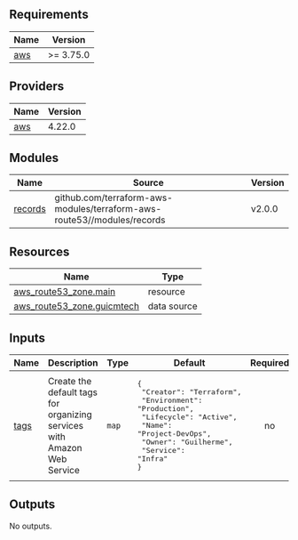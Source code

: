 ## Requirements

| Name | Version |
|------|---------|
| <a name="requirement_aws"></a> [aws](#requirement\_aws) | >= 3.75.0 |

## Providers

| Name | Version |
|------|---------|
| <a name="provider_aws"></a> [aws](#provider\_aws) | 4.22.0 |

## Modules

| Name | Source | Version |
|------|--------|---------|
| <a name="module_records"></a> [records](#module\_records) | github.com/terraform-aws-modules/terraform-aws-route53//modules/records | v2.0.0 |

## Resources

| Name | Type |
|------|------|
| [aws_route53_zone.main](https://registry.terraform.io/providers/hashicorp/aws/latest/docs/resources/route53_zone) | resource |
| [aws_route53_zone.guicmtech](https://registry.terraform.io/providers/hashicorp/aws/latest/docs/data-sources/route53_zone) | data source |

## Inputs

| Name | Description | Type | Default | Required |
|------|-------------|------|---------|:--------:|
| <a name="input_tags"></a> [tags](#input\_tags) | Create the default tags for organizing services with Amazon Web Service | `map` | <pre>{<br>  "Creator": "Terraform",<br>  "Environment": "Production",<br>  "Lifecycle": "Active",<br>  "Name": "Project-DevOps",<br>  "Owner": "Guilherme",<br>  "Service": "Infra"<br>}</pre> | no |

## Outputs

No outputs.
